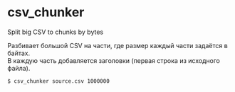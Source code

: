 # csv_chunker
Split big CSV to chunks by bytes

Разбивает большой CSV на части, где размер каждый части задаётся в байтах.  
В каждую часть добавляется заголовки (первая строка из исходного файла).

```bash
$ csv_chunker source.csv 1000000
```
